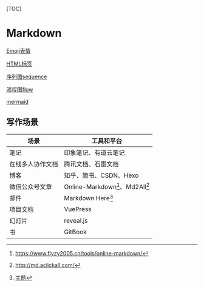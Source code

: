 [TOC]

# Markdown

[Emoji表情](https://www.webfx.com/tools/emoji-cheat-sheet/)

[HTML标签](https://support.typora.io/HTML/)

[序列图sequence](https://bramp.github.io/js-sequence-diagrams/)

[流程图flow](https://github.com/adrai/flowchart.js)

[mermaid](https://mermaid-js.github.io/mermaid/#/)

## 写作场景

| 场景             | 工具和平台                      |
| ---------------- | ------------------------------- |
| 笔记             | 印象笔记、有道云笔记            |
| 在线多人协作文档 | 腾讯文档、石墨文档              |
| 博客             | 知乎、简书、CSDN、Hexo          |
| 微信公众号文章   | Online-Markdown[^1]、Md2All[^2] |
| 邮件             | Markdown Here[^3]               |
| 项目文档         | VuePress                        |
| 幻灯片           | reveal.js                       |
| 书               | GitBook                         |

[^1]: https://www.flyzy2005.cn/tools/online-markdown/
[^2]: http://md.aclickall.com/
[^3]: [主题](https://github.com/caseywatts/markdown-here-css)
